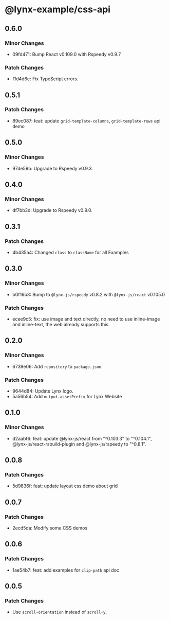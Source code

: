 # @lynx-example/css-api

## 0.6.0

### Minor Changes

- 09fd471: Bump React v0.109.0 with Rspeedy v0.9.7

### Patch Changes

- f1d4d6e: Fix TypeScript errors.

## 0.5.1

### Patch Changes

- 89ec087: feat: update `grid-template-columns`, `grid-template-rows` api demo

## 0.5.0

### Minor Changes

- 97de59b: Upgrade to Rspeedy v0.9.3.

## 0.4.0

### Minor Changes

- df7bb3d: Upgrade to Rspeedy v0.9.0.

## 0.3.1

### Patch Changes

- 4b435a4: Changed `class` to `className` for all Examples

## 0.3.0

### Minor Changes

- b0f16b3: Bump to `@lynx-js/rspeedy` v0.8.2 with `@lynx-js/react` v0.105.0

### Patch Changes

- ecee9c5: fix: use image and text directly, no need to use inline-image and inline-text, the web already supports this.

## 0.2.0

### Minor Changes

- 6739e06: Add `repository` to `package.json`.

### Patch Changes

- 9644d84: Update Lynx logo.
- 5a56b54: Add `output.assetPrefix` for Lynx Website

## 0.1.0

### Minor Changes

- d2aabf6: feat: update @lynx-js/react from "^0.103.3" to "^0.104.1", @lynx-js/react-rsbuild-plugin and @lynx-js/rspeedy to "^0.8.1".

## 0.0.8

### Patch Changes

- 5d9836f: feat: update layout css demo about grid

## 0.0.7

### Patch Changes

- 2ecd5da: Modify some CSS demos

## 0.0.6

### Patch Changes

- 1ae54b7: feat: add examples for `clip-path` api doc

## 0.0.5

### Patch Changes

- Use `scroll-orientation` instead of `scroll-y`.
